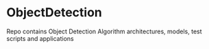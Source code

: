 # ObjectDetection
Repo contains Object Detection Algorithm architectures, models, test scripts and applications
